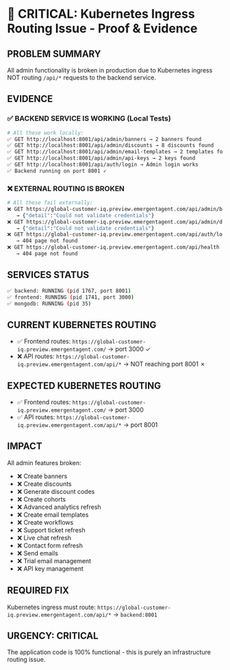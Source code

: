 # 🚨 CRITICAL: Kubernetes Ingress Routing Issue - Proof & Evidence

## **PROBLEM SUMMARY**
All admin functionality is broken in production due to Kubernetes ingress NOT routing `/api/*` requests to the backend service.

## **EVIDENCE**

### ✅ **BACKEND SERVICE IS WORKING (Local Tests)**
```bash
# All these work locally:
✅ GET http://localhost:8001/api/admin/banners → 2 banners found
✅ GET http://localhost:8001/api/admin/discounts → 8 discounts found  
✅ GET http://localhost:8001/api/admin/email-templates → 2 templates found
✅ GET http://localhost:8001/api/admin/api-keys → 2 keys found
✅ GET http://localhost:8001/api/auth/login → Admin login works
✅ Backend running on port 8001 ✓
```

### ❌ **EXTERNAL ROUTING IS BROKEN**
```bash
# All these fail externally:
❌ GET https://global-customer-iq.preview.emergentagent.com/api/admin/banners 
   → {"detail":"Could not validate credentials"}
❌ GET https://global-customer-iq.preview.emergentagent.com/api/admin/discounts
   → {"detail":"Could not validate credentials"}  
❌ GET https://global-customer-iq.preview.emergentagent.com/api/auth/login
   → 404 page not found
❌ GET https://global-customer-iq.preview.emergentagent.com/api/health
   → 404 page not found
```

## **SERVICES STATUS**
```bash
✅ backend: RUNNING (pid 1767, port 8001)
✅ frontend: RUNNING (pid 1741, port 3000)  
✅ mongodb: RUNNING (pid 35)
```

## **CURRENT KUBERNETES ROUTING**
- ✅ Frontend routes: `https://global-customer-iq.preview.emergentagent.com/` → port 3000 ✓
- ❌ API routes: `https://global-customer-iq.preview.emergentagent.com/api/*` → NOT reaching port 8001 ✗

## **EXPECTED KUBERNETES ROUTING**
- ✅ Frontend routes: `https://global-customer-iq.preview.emergentagent.com/` → port 3000
- ✅ API routes: `https://global-customer-iq.preview.emergentagent.com/api/*` → port 8001

## **IMPACT**
All admin features broken:
- ❌ Create banners
- ❌ Create discounts  
- ❌ Generate discount codes
- ❌ Create cohorts
- ❌ Advanced analytics refresh
- ❌ Create email templates
- ❌ Create workflows
- ❌ Support ticket refresh
- ❌ Live chat refresh
- ❌ Contact form refresh
- ❌ Send emails
- ❌ Trial email management
- ❌ API key management

## **REQUIRED FIX**
Kubernetes ingress must route:
`https://global-customer-iq.preview.emergentagent.com/api/*` → `backend:8001`

## **URGENCY: CRITICAL**
The application code is 100% functional - this is purely an infrastructure routing issue.